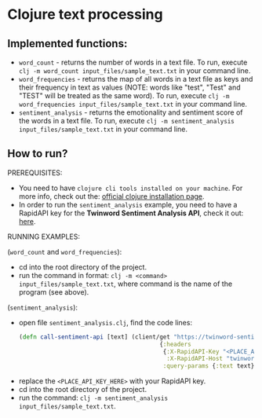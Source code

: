 # Clojure text processing

## Implemented functions:

- `word_count` - returns the number of words in a text file.
    To run, execute `clj -m word_count input_files/sample_text.txt` in your command line.
- `word_frequencies` - returns the map of all words in a text file as keys and their frequency in text as values (NOTE: words like "test", "Test" and "TEST" will be treated as the same word).
  To run, execute `clj -m word_frequencies input_files/sample_text.txt` in your command line.
- `sentiment_analysis` - returns the emotionality and sentiment score of the words in a text file.
  To run, execute `clj -m sentiment_analysis input_files/sample_text.txt` in your command line.

## How to run?

PREREQUISITES:

- You need to have `clojure cli tools installed on your machine`. For more info, check out the: [official clojure installation page](https://clojure.org/guides/install_clojure).
- In order to run the `sentiment_analysis` example, you need to have a RapidAPI key for the **Twinword Sentiment Analysis API**, check it out: [here](https://rapidapi.com/twinword/api/sentiment-analysis).

RUNNING EXAMPLES:

(`word_count` and `word_frequencies`):
- cd into the root directory of the project.
- run the command in format: `clj -m <command> input_files/sample_text.txt`, where command is the name of the program (see above).

(`sentiment_analysis`):
- open file `sentiment_analysis.clj`, find the code lines:
    ```clojure
  (defn call-sentiment-api [text] (client/get "https://twinword-sentiment-analysis.p.rapidapi.com/analyze/"
                                            {:headers
                                             {:X-RapidAPI-Key "<PLACE_API_KEY_HERE>"
                                              :X-RapidAPI-Host "twinword-sentiment-analysis.p.rapidapi.com"}
                                             :query-params {:text text}}))
  ```
- replace the `<PLACE_API_KEY_HERE>` with your RapidAPI key.
- cd into the root directory of the project.
- run the command: `clj -m sentiment_analysis input_files/sample_text.txt`.